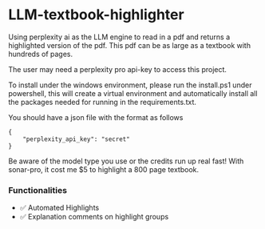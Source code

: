 # LLM-textbook-highlighter

Using perplexity ai as the LLM engine to read in a pdf and returns a highlighted version of the pdf. This pdf can be as large as a textbook with hundreds of pages.

The user may need a perplexity pro api-key to access this project.

To install under the windows environment, please run the install.ps1 under powershell, this will create a virtual environment and automatically install all the packages needed for running in the requirements.txt.

You should have a json file with the format as follows
```
{
    "perplexity_api_key": "secret"
}
```

Be aware of the model type you use or the credits run up real fast!
With sonar-pro, it cost me $5 to highlight a 800 page textbook.

### Functionalities

- ✅ Automated Highlights
- ✅ Explanation comments on highlight groups  

